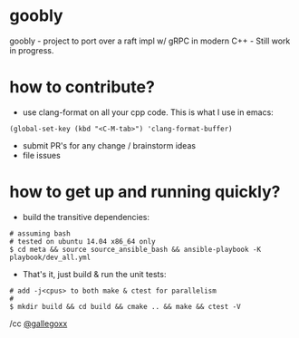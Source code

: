 # goobly
goobly - project to port over a  raft impl w/ gRPC in modern C++ - Still work in progress.

# how to contribute?
* use clang-format on all your cpp code. This is what I use in emacs:
```
(global-set-key (kbd "<C-M-tab>") 'clang-format-buffer)
```
* submit PR's for any change / brainstorm ideas
* file issues

# how to get up and running quickly?
* build the transitive dependencies:

```
# assuming bash
# tested on ubuntu 14.04 x86_64 only
$ cd meta && source source_ansible_bash && ansible-playbook -K playbook/dev_all.yml
```

* That's it, just build & run the unit tests:


```
# add -j<cpus> to both make & ctest for parallelism
#
$ mkdir build && cd build && cmake .. && make && ctest -V
```

/cc [@gallegoxx](https://twitter.com/gallegoxx)
